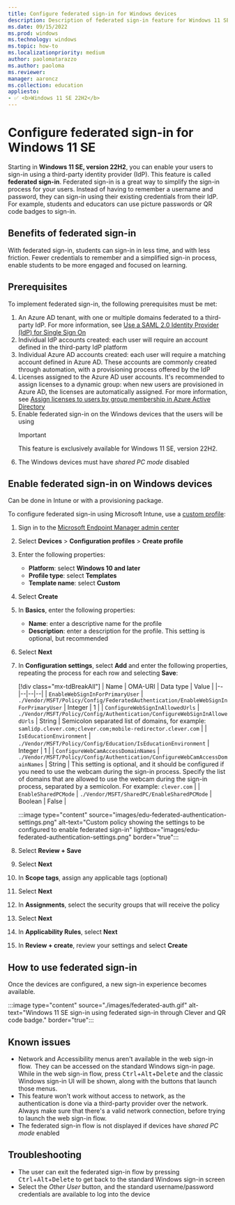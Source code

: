 ```yaml
---
title: Configure federated sign-in for Windows devices
description: Description of federated sign-in feature for Windows 11 SE and how to configure it via Intune
ms.date: 09/15/2022
ms.prod: windows
ms.technology: windows
ms.topic: how-to
ms.localizationpriority: medium
author: paolomatarazzo
ms.author: paoloma
ms.reviewer:
manager: aaroncz
ms.collection: education
appliesto:
- ✅ <b>Windows 11 SE 22H2</b>
---
```


<!-- MAXADO-6286399 -->
# Configure federated sign-in for Windows 11 SE

Starting in **Windows 11 SE, version 22H2**, you can enable your users to sign-in using a third-party identity provider (IdP). This feature is called **federated sign-in**. Federated sign-in is a great way to simplify the sign-in process for your users. Instead of having to remember a username and password, they can sign-in using their existing credentials from their IdP. For example, students and educators can use picture passwords or QR code badges to sign-in.

## Benefits of federated sign-in

With federated sign-in, students can sign-in in less time, and with less friction.
Fewer credentials to remember and a simplified sign-in process, enable students to be more engaged and focused on learning.

## Prerequisites

To implement federated sign-in, the following prerequisites must be met:

1. An Azure AD tenant, with one or multiple domains federated to a third-party IdP. For more information, see [Use a SAML 2.0 Identity Provider (IdP) for Single Sign On][AZ-1]
1. Individual IdP accounts created: each user will require an account defined in the third-party IdP platform
1. Individual Azure AD accounts created: each user will require a matching account defined in Azure AD. These accounts are commonly created through automation, with a provisioning process offered by the IdP
1. Licenses assigned to the Azure AD user accounts. It's recommended to assign licenses to a dynamic group: when new users are provisioned in Azure AD, the licenses are automatically assigned. For more information, see [Assign licenses to users by group membership in Azure Active Directory][AZ-2]
1. Enable federated sign-in on the Windows devices that the users will be using
    > [!IMPORTANT]
    > This feature is exclusively available for Windows 11 SE, version 22H2.
1. The Windows devices must have *shared PC mode* disabled

## Enable federated sign-in on Windows devices

Can be done in Intune or with a provisioning package.

To configure federated sign-in using Microsoft Intune, use a [custom profile][MEM-1]:

1. Sign in to the <a href="https://endpoint.microsoft.com/" target="_blank">Microsoft Endpoint Manager admin center</a>
1. Select **Devices** > **Configuration profiles** > **Create profile**
1. Enter the following properties:
    - **Platform**: select **Windows 10 and later**
    - **Profile type**: select **Templates**
    - **Template name**: select **Custom**
1. Select **Create**
1. In **Basics**, enter the following properties:
    - **Name**: enter a descriptive name for the profile
    - **Description**: enter a description for the profile. This setting is optional, but recommended
1. Select **Next**
1. In **Configuration settings**, select **Add** and enter the following properties, repeating the process for each row and selecting **Save**:

    [!div class="mx-tdBreakAll"]
    | Name | OMA-URI | Data type | Value |
    |--|--|--|--|
    | `EnableWebSignInForPrimaryUser` | `./Vendor/MSFT/Policy/Config/FederatedAuthentication/EnableWebSignInForPrimaryUser` | Integer | 1 |
    | `ConfigureWebSignInAllowedUrls` | `./Vendor/MSFT/Policy/Config/Authentication/ConfigureWebSignInAllowedUrls` | String | Semicolon separated list of domains, for example: `samlidp.clever.com;clever.com;mobile-redirector.clever.com` |
    | `IsEducationEnvironment` | `./Vendor/MSFT/Policy/Config/Education/IsEducationEnvironment` | Integer | 1 |
    | `ConfigureWebCamAccessDomainNames` | `./Vendor/MSFT/Policy/Config/Authentication/ConfigureWebCamAccessDomainNames` | String | This setting is optional, and it should be configured if you need to use the webcam during the sign-in process. Specify the list of domains that are allowed to use the webcam during the sign-in process, separated by a semicolon. For example: `clever.com` |
    | `EnableSharedPCMode` | `./Vendor/MSFT/SharedPC/EnableSharedPCMode` | Boolean | False |

   :::image type="content" source="images/edu-federated-authentication-settings.png" alt-text="Custom policy showing the settings to be configured to enable federated sign-in" lightbox="images/edu-federated-authentication-settings.png" border="true":::
1. Select **Review + Save**
1. Select **Next**
1. In **Scope tags**, assign any applicable tags (optional)
1. Select **Next**
1. In **Assignments**, select the security groups that will receive the policy
1. Select **Next**
1. In **Applicability Rules**, select **Next**
1. In **Review + create**, review your settings and select **Create**

## How to use federated sign-in

Once the devices are configured, a new sign-in experience becomes available.

:::image type="content" source="./images/federated-auth.gif" alt-text="Windows 11 SE sign-in using federated sign-in through Clever and QR code badge." border="true":::

## Known issues

- Network and Accessibility menus aren't available in the web sign-in flow.  They can be accessed on the standard Windows sign-in page. While in the web sign-in flow, press <kbd>Ctrl</kbd>+<kbd>Alt</kbd>+<kbd>Delete</kbd> and the classic Windows sign-in UI will be shown, along with the buttons that launch those menus.  
- This feature won't work without access to network, as the authentication is done via a third-party provider over the network. Always make sure that there's a valid network connection, before trying to launch the web sign-in flow.
- The federated sign-in flow is not displayed if devices have *shared PC mode* enabled

## Troubleshooting

- The user can exit the federated sign-in flow by pressing <kbd>Ctrl</kbd>+<kbd>Alt</kbd>+<kbd>Delete</kbd> to get back to the standard Windows sign-in screen
- Select the *Other User* button, and the standard username/password credentials are available to log into the device

[MEM-1]: /mem/intune/configuration/custom-settings-configure

[AZ-1]: /azure/active-directory/hybrid/how-to-connect-fed-saml-idp
[AZ-2]: /azure/active-directory/enterprise-users/licensing-groups-assign